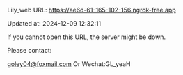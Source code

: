 Lily_web URL: https://ae6d-61-165-102-156.ngrok-free.app

Updated at: 2024-12-09 12:32:11

If you cannot open this URL, the server might be down.

Please contact: 

goley04@foxmail.com Or Wechat:GL_yeaH